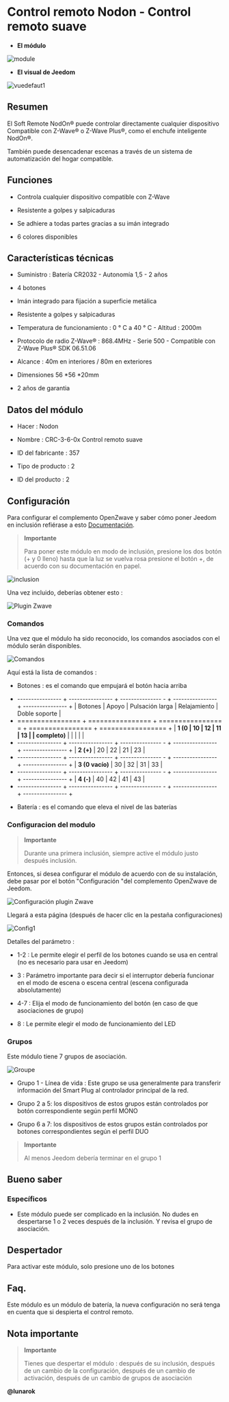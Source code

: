 Control remoto Nodon - Control remoto suave 
================================



-   **El módulo**



![module](images/nodon.softremote/module.jpg)



-   **El visual de Jeedom**



![vuedefaut1](images/nodon.softremote/vuedefaut1.png)



Resumen 
------



El Soft Remote NodOn® puede controlar directamente cualquier dispositivo
Compatible con Z-Wave® o Z-Wave Plus®, como el enchufe inteligente NodOn®.

También puede desencadenar escenas a través de un sistema de automatización del hogar
compatible.



Funciones 
---------



-   Controla cualquier dispositivo compatible con Z-Wave

-   Resistente a golpes y salpicaduras

-   Se adhiere a todas partes gracias a su imán integrado

-   6 colores disponibles



Características técnicas 
---------------------------



-   Suministro : Batería CR2032 - Autonomía 1,5 - 2 años

-   4 botones

-   Imán integrado para fijación a superficie metálica

-   Resistente a golpes y salpicaduras

-   Temperatura de funcionamiento : 0 ° C a 40 ° C - Altitud : 2000m

-   Protocolo de radio Z-Wave® : 868.4MHz - Serie 500 - Compatible con Z-Wave
    Plus® SDK 06.51.06

-   Alcance : 40m en interiores / 80m en exteriores

-   Dimensiones 56 \*56 \*20mm

-   2 años de garantia



Datos del módulo 
-----------------



-   Hacer : Nodon

-   Nombre : CRC-3-6-0x Control remoto suave

-   ID del fabricante : 357

-   Tipo de producto : 2

-   ID del producto : 2



Configuración 
-------------



Para configurar el complemento OpenZwave y saber cómo poner Jeedom en
inclusión refiérase a esto
[Documentación](https://doc.jeedom.com/es_ES/plugins/automation%20protocol/openzwave/).



> **Importante**
>
> Para poner este módulo en modo de inclusión, presione los dos
> botón (+ y 0 lleno) hasta que la luz se vuelva rosa
> presione el botón +, de acuerdo con su documentación en papel.



![inclusion](images/nodon.softremote/inclusion.jpg)



Una vez incluido, deberías obtener esto :



![Plugin Zwave](images/nodon.softremote/information.png)



### Comandos 



Una vez que el módulo ha sido reconocido, los comandos asociados con el módulo serán
disponibles.



![Comandos](images/nodon.softremote/commandes.png)



Aquí está la lista de comandos :



-   Botones : es el comando que empujará el botón hacia arriba

+ ---------------- + ---------------- + --------------- - + ---------------- + ---------------- +
| Botones        | Apoyo          | Pulsación larga     | Relajamiento    | Doble soporte   |
+ ================ + ================ + ================ = + ================ + ================= +
| **1 (0         | 10             | 12             | 11             | 13             |
| completo)**       |                |                |                |                |
+ ---------------- + ---------------- + --------------- - + ---------------- + ---------------- +
| **2 (+)**      | 20             | 22             | 21             | 23             |
+ ---------------- + ---------------- + --------------- - + ---------------- + ---------------- +
| **3 (0 vacío)** | 30             | 32             | 31             | 33             |
+ ---------------- + ---------------- + --------------- - + ---------------- + ---------------- +
| **4 (-)**      | 40             | 42             | 41             | 43             |
+ ---------------- + ---------------- + --------------- - + ---------------- + ---------------- +

-   Batería : es el comando que eleva el nivel de las baterías



### Configuracion del modulo 



> **Importante**
>
> Durante una primera inclusión, siempre active el módulo justo después
> inclusión.



Entonces, si desea configurar el módulo de acuerdo con
de su instalación, debe pasar por el botón
"Configuración "del complemento OpenZwave de Jeedom.



![Configuración plugin Zwave](images/plugin/bouton_configuration.jpg)



Llegará a esta página (después de hacer clic en la pestaña
configuraciones)



![Config1](images/nodon.softremote/config1.png)



Detalles del parámetro :



-   1-2 : Le permite elegir el perfil de los botones cuando se usa en
    central (no es necesario para usar en Jeedom)

-   3 : Parámetro importante para decir si el interruptor debería funcionar
    en el modo de escena o escena central (escena configurada absolutamente)

-   4-7 : Elija el modo de funcionamiento del botón (en caso de que
    asociaciones de grupo)

-   8 : Le permite elegir el modo de funcionamiento del LED

### Grupos 



Este módulo tiene 7 grupos de asociación.



![Groupe](images/nodon.softremote/groupe.png)



-   Grupo 1 - Línea de vida : Este grupo se usa generalmente para
    transferir información del Smart Plug al controlador principal
    de la red.

-   Grupo 2 a 5: los dispositivos de estos grupos están controlados por
    botón correspondiente según perfil MONO

-   Grupo 6 a 7: los dispositivos de estos grupos están controlados por
    botones correspondientes según el perfil DUO



> **Importante**
>
> Al menos Jeedom debería terminar en el grupo 1 

Bueno saber 
------------



### Específicos 



-   Este módulo puede ser complicado en la inclusión. No dudes en
    despertarse 1 o 2 veces después de la inclusión. Y revisa el
    grupo de asociación.



Despertador 
------



Para activar este módulo, solo presione uno de los botones



Faq. 
------



Este módulo es un módulo de batería, la nueva configuración no será
tenga en cuenta que si despierta el control remoto.



Nota importante 
---------------



> **Importante**
>
> Tienes que despertar el módulo : después de su inclusión, después de un cambio
> de la configuración, después de un cambio de activación, después de un
> cambio de grupos de asociación



**@lunarok**
